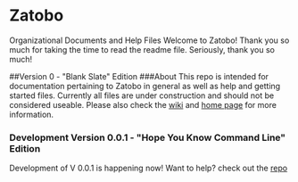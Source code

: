 # Zatobo
Organizational Documents and Help Files
Welcome to Zatobo!  Thank you so much for taking the time to read the readme file.  Seriously, thank you so much!

##Version 0 - "Blank Slate" Edition
###About
This repo is intended for documentation pertaining to Zatobo in general as well as help and getting started files.
Currently all files are under construction and should not be considered useable.
Please also check the [wiki](http://github.com/zatobo/1st_Read_Me/wiki) and [home page](http://zatobo.wordpress.com) for more information.

### Development Version 0.0.1 - "Hope You Know Command Line" Edition
Development of V 0.0.1 is happening now! Want to help? check out the [repo](http://github.com/Zatobo/Zatobo_Devfiles)
